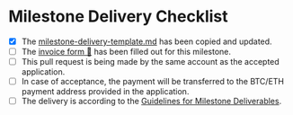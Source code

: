 # Milestone Delivery Checklist

- [x] The [milestone-delivery-template.md](https://github.com/w3f/Grant-Milestone-Delivery/blob/master/deliveries/milestone-delivery-template.md) has been copied and updated.
- [ ] The [invoice form :pencil:](https://forms.gle/vgQEZzvvFUjCyBiW6) has been filled out for this milestone. 
- [ ] This pull request is being made by the same account as the accepted application. 
- [ ] In case of acceptance, the payment will be transferred to the BTC/ETH payment address provided in the application. 
- [ ] The delivery is according to the [Guidelines for Milestone Deliverables](https://github.com/w3f/General-Grants-Program/blob/master/grants/milestone-deliverables-guidelines.md). 
